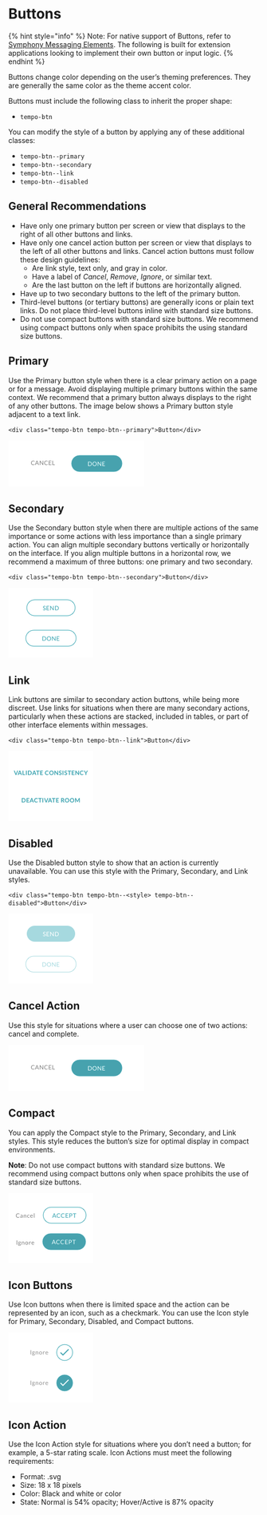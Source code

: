 # Buttons

{% hint style="info" %}
Note: For native support of Buttons, refer to [Symphony Messaging Elements](../../bots/messages/overview-of-messageml/symphony-elements-1/). The following is built for extension applications looking to implement their own button or input logic.
{% endhint %}

Buttons change color depending on the user’s theming preferences. They are generally the same color as the theme accent color.

Buttons must include the following class to inherit the proper shape:

* `tempo-btn`

You can modify the style of a button by applying any of these additional classes:

* `tempo-btn--primary`
* `tempo-btn--secondary`
* `tempo-btn--link`
* `tempo-btn--disabled`

## General Recommendations

* Have only one primary button per screen or view that displays to the right of all other buttons and links.
* Have only one cancel action button per screen or view that displays to the left of all other buttons and links. Cancel action buttons must follow these design guidelines:
  * Are link style, text only, and gray in color.
  * Have a label of _Cancel_, _Remove_, _Ignore_, or similar text.
  * Are the last button on the left if buttons are horizontally aligned.
* Have up to two secondary buttons to the left of the primary button.
* Third-level buttons (or tertiary buttons) are generally icons or plain text links. Do not place third-level buttons inline with standard size buttons.
* Do not use compact buttons with standard size buttons. We recommend using compact buttons only when space prohibits the using standard size buttons.

## Primary

Use the Primary button style when there is a clear primary action on a page or for a message. Avoid displaying multiple primary buttons within the same context. We recommend that a primary button always displays to the right of any other buttons. The image below shows a Primary button style adjacent to a text link.

```markup
<div class="tempo-btn tempo-btn--primary">Button</div>
```

![](../../.gitbook/assets/abc3381-Cancel_action_and_button.png)

## Secondary

Use the Secondary button style when there are multiple actions of the same importance or some actions with less importance than a single primary action. You can align multiple secondary buttons vertically or horizontally on the interface. If you align multiple buttons in a horizontal row, we recommend a maximum of three buttons: one primary and two secondary.

```markup
<div class="tempo-btn tempo-btn--secondary">Button</div>
```

![](../../.gitbook/assets/0f5d22d-Secondary_action.png)

## Link

Link buttons are similar to secondary action buttons, while being more discreet. Use links for situations when there are many secondary actions, particularly when these actions are stacked, included in tables, or part of other interface elements within messages.

```markup
<div class="tempo-btn tempo-btn--link">Button</div>
```

![](../../.gitbook/assets/10408a7-Link_buttons.png)

## Disabled

Use the Disabled button style to show that an action is currently unavailable. You can use this style with the Primary, Secondary, and Link styles.

```markup
<div class="tempo-btn tempo-btn--<style> tempo-btn--disabled">Button</div>
```

![](../../.gitbook/assets/2f07af7-Disabled_buttons.png)

## Cancel Action

Use this style for situations where a user can choose one of two actions: cancel and complete.

![](<../../.gitbook/assets/abc3381-cancel_action_and_button (1) (1) (1).png>)

## Compact

You can apply the Compact style to the Primary, Secondary, and Link styles. This style reduces the button’s size for optimal display in compact environments.

**Note**: Do not use compact buttons with standard size buttons. We recommend using compact buttons only when space prohibits the use of standard size buttons.

![](../../.gitbook/assets/18e0859-Compact_buttons.png)

## Icon Buttons

Use Icon buttons when there is limited space and the action can be represented by an icon, such as a checkmark. You can use the Icon style for Primary, Secondary, Disabled, and Compact buttons.

![](../../.gitbook/assets/78c09c1-Icon_buttons.png)

## Icon Action

Use the Icon Action style for situations where you don’t need a button; for example, a 5-star rating scale. Icon Actions must meet the following requirements:

* Format: .svg
* Size: 18 x 18 pixels
* Color: Black and white or color
* State: Normal is 54% opacity; Hover/Active is 87% opacity
